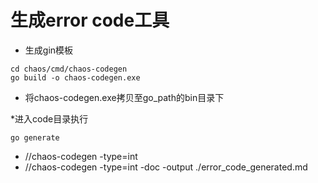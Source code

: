 # 生成error code工具

* 生成gin模板

```shell
cd chaos/cmd/chaos-codegen
go build -o chaos-codegen.exe
```

* 将chaos-codegen.exe拷贝至go_path的bin目录下

*进入code目录执行
```shell
go generate
```

* //chaos-codegen -type=int
* //chaos-codegen -type=int -doc -output ./error_code_generated.md